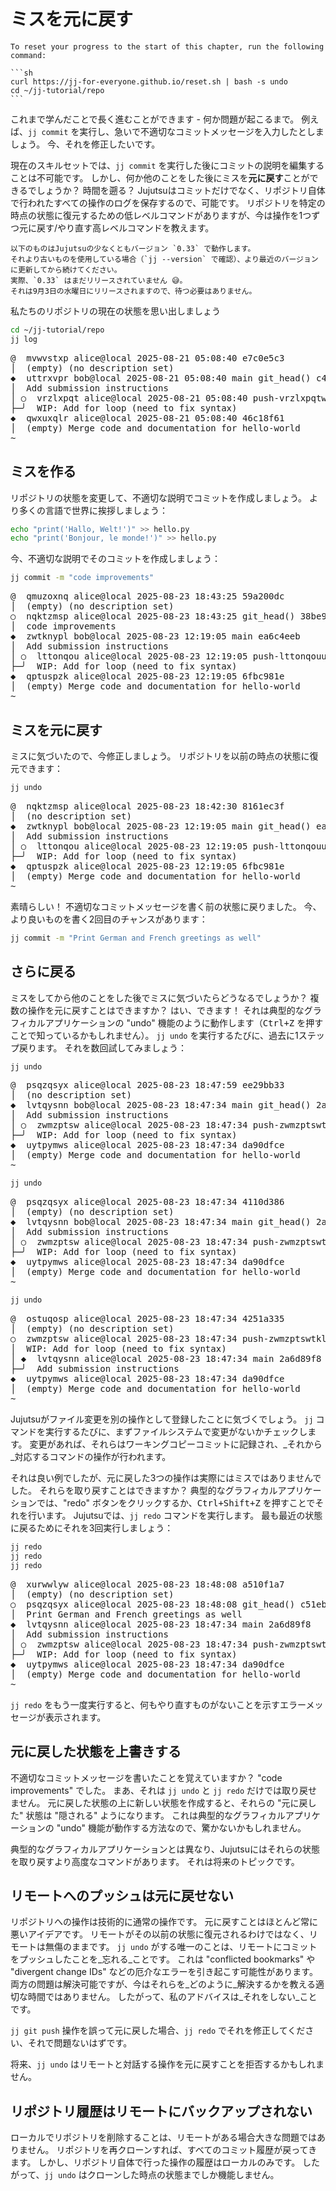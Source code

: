 # ミスを元に戻す

````admonish reset title="Reset your progress" collapsible=true
To reset your progress to the start of this chapter, run the following command:

```sh
curl https://jj-for-everyone.github.io/reset.sh | bash -s undo
cd ~/jj-tutorial/repo
```
````

これまで学んだことで長く進むことができます - 何か問題が起こるまで。
例えば、`jj commit` を実行し、急いで不適切なコミットメッセージを入力したとしましょう。
今、それを修正したいです。

現在のスキルセットでは、`jj commit` を実行した後にコミットの説明を編集することは不可能です。
しかし、何か他のことをした後にミスを**元に戻す**ことができるでしょうか？
時間を遡る？
Jujutsuはコミットだけでなく、リポジトリ自体で行われたすべての操作のログを保存するので、可能です。
リポジトリを特定の時点の状態に復元するための低レベルコマンドがありますが、今は操作を1つずつ元に戻す/やり直す高レベルコマンドを教えます。

```admonish warning title="この章はJujutsu v0.33を必要とします"
以下のものはJujutsuの少なくともバージョン `0.33` で動作します。
それより古いものを使用している場合（`jj --version` で確認）、より最近のバージョンに更新してから続けてください。
実際、`0.33` はまだリリースされていません 😅。
それは9月3日の水曜日にリリースされますので、待つ必要はありません。
```

私たちのリポジトリの現在の状態を思い出しましょう

```sh
cd ~/jj-tutorial/repo
jj log
```

<!-- generated by aha script -->
<pre class="aha">
<span class="bold "></span><span class="bold green ">@</span>  <span class="bold "></span><span class="bold highlighted purple ">m</span><span class="bold highlighted dimgray ">vwvstxp</span><span class="bold "> </span><span class="bold yellow ">alice@local</span><span class="bold "> </span><span class="bold highlighted cyan ">2025-08-21 05:08:40</span><span class="bold "> </span><span class="bold highlighted blue ">e7</span><span class="bold highlighted dimgray ">c0e5c3</span><span class="bold "></span>
│  <span class="bold "></span><span class="bold highlighted green ">(empty)</span><span class="bold "> </span><span class="bold highlighted green ">(no description set)</span><span class="bold "></span>
<span class="bold "></span><span class="bold highlighted cyan ">◆</span>  <span class="bold "></span><span class="bold purple ">u</span><span class="highlighted dimgray ">ttrxvpr</span> <span class="yellow ">bob@local</span> <span class="cyan ">2025-08-21 05:08:40</span> <span class="purple ">main</span> <span class="green ">git_head()</span> <span class="bold "></span><span class="bold blue ">c</span><span class="highlighted dimgray ">43f2325</span>
│  Add submission instructions
│ ○  <span class="bold "></span><span class="bold purple ">v</span><span class="highlighted dimgray ">rzlxpqt</span> <span class="yellow ">alice@local</span> <span class="cyan ">2025-08-21 05:08:40</span> <span class="purple ">push-vrzlxpqtwosl</span> <span class="bold "></span><span class="bold blue ">e2</span><span class="highlighted dimgray ">1774c2</span>
├─╯  WIP: Add for loop (need to fix syntax)
<span class="bold "></span><span class="bold highlighted cyan ">◆</span>  <span class="bold "></span><span class="bold purple ">q</span><span class="highlighted dimgray ">wxuxqlr</span> <span class="yellow ">alice@local</span> <span class="cyan ">2025-08-21 05:08:40</span> <span class="bold "></span><span class="bold blue ">4</span><span class="highlighted dimgray ">6c18f61</span>
│  <span class="green ">(empty)</span> Merge code and documentation for hello-world
~
</pre>

## ミスを作る

リポジトリの状態を変更して、不適切な説明でコミットを作成しましょう。
より多くの言語で世界に挨拶しましょう：

```sh
echo "print('Hallo, Welt!')" >> hello.py
echo "print('Bonjour, le monde!')" >> hello.py
```

今、不適切な説明でそのコミットを作成しましょう：

```sh
jj commit -m "code improvements"
```

<!-- generated by aha script -->
<pre class="aha">
<span class="bold "></span><span class="bold green ">@</span>  <span class="bold "></span><span class="bold highlighted purple ">qm</span><span class="bold highlighted dimgray ">uzoxnq</span><span class="bold "> </span><span class="bold yellow ">alice@local</span><span class="bold "> </span><span class="bold highlighted cyan ">2025-08-23 18:43:25</span><span class="bold "> </span><span class="bold highlighted blue ">5</span><span class="bold highlighted dimgray ">9a200dc</span><span class="bold "></span>
│  <span class="bold "></span><span class="bold highlighted green ">(empty)</span><span class="bold "> </span><span class="bold highlighted green ">(no description set)</span><span class="bold "></span>
○  <span class="bold "></span><span class="bold purple ">n</span><span class="highlighted dimgray ">qktzmsp</span> <span class="yellow ">alice@local</span> <span class="cyan ">2025-08-23 18:43:25</span> <span class="green ">git_head()</span> <span class="bold "></span><span class="bold blue ">3</span><span class="highlighted dimgray ">8be9036</span>
│  code improvements
<span class="bold "></span><span class="bold highlighted cyan ">◆</span>  <span class="bold "></span><span class="bold purple ">z</span><span class="highlighted dimgray ">wtknypl</span> <span class="yellow ">bob@local</span> <span class="cyan ">2025-08-23 12:19:05</span> <span class="purple ">main</span> <span class="bold "></span><span class="bold blue ">e</span><span class="highlighted dimgray ">a6c4eeb</span>
│  Add submission instructions
│ ○  <span class="bold "></span><span class="bold purple ">l</span><span class="highlighted dimgray ">ttonqou</span> <span class="yellow ">alice@local</span> <span class="cyan ">2025-08-23 12:19:05</span> <span class="purple ">push-lttonqouuwuo</span> <span class="bold "></span><span class="bold blue ">1</span><span class="highlighted dimgray ">ebfde14</span>
├─╯  WIP: Add for loop (need to fix syntax)
<span class="bold "></span><span class="bold highlighted cyan ">◆</span>  <span class="bold "></span><span class="bold purple ">qp</span><span class="highlighted dimgray ">tuspzk</span> <span class="yellow ">alice@local</span> <span class="cyan ">2025-08-23 12:19:05</span> <span class="bold "></span><span class="bold blue ">6</span><span class="highlighted dimgray ">fbc981e</span>
│  <span class="green ">(empty)</span> Merge code and documentation for hello-world
~
</pre>

## ミスを元に戻す

ミスに気づいたので、今修正しましょう。
リポジトリを以前の時点の状態に復元できます：

```sh
jj undo
```

<!-- generated by aha script -->
<pre class="aha">
<span class="bold "></span><span class="bold green ">@</span>  <span class="bold "></span><span class="bold highlighted purple ">n</span><span class="bold highlighted dimgray ">qktzmsp</span><span class="bold "> </span><span class="bold yellow ">alice@local</span><span class="bold "> </span><span class="bold highlighted cyan ">2025-08-23 18:42:30</span><span class="bold "> </span><span class="bold highlighted blue ">8</span><span class="bold highlighted dimgray ">161ec3f</span><span class="bold "></span>
│  <span class="bold "></span><span class="bold yellow ">(no description set)</span><span class="bold "></span>
<span class="bold "></span><span class="bold highlighted cyan ">◆</span>  <span class="bold "></span><span class="bold purple ">z</span><span class="bold highlighted dimgray ">wtknypl</span> <span class="yellow ">bob@local</span> <span class="cyan ">2025-08-23 12:19:05</span> <span class="purple ">main</span> <span class="green ">git_head()</span> <span class="bold "></span><span class="bold blue ">e</span><span class="highlighted dimgray ">a6c4eeb</span>
│  Add submission instructions
│ ○  <span class="bold "></span><span class="bold purple ">l</span><span class="highlighted dimgray ">ttonqou</span> <span class="yellow ">alice@local</span> <span class="cyan ">2025-08-23 12:19:05</span> <span class="purple ">push-lttonqouuwuo</span> <span class="bold "></span><span class="bold blue ">1</span><span class="highlighted dimgray ">ebfde14</span>
├─╯  WIP: Add for loop (need to fix syntax)
<span class="bold "></span><span class="bold highlighted cyan ">◆</span>  <span class="bold "></span><span class="bold purple ">q</span><span class="highlighted dimgray ">ptuspzk</span> <span class="yellow ">alice@local</span> <span class="cyan ">2025-08-23 12:19:05</span> <span class="bold "></span><span class="bold blue ">6</span><span class="highlighted dimgray ">fbc981e</span>
│  <span class="green ">(empty)</span> Merge code and documentation for hello-world
~
</pre>

素晴らしい！
不適切なコミットメッセージを書く前の状態に戻りました。
今、より良いものを書く2回目のチャンスがあります：

```sh
jj commit -m "Print German and French greetings as well"
```

## さらに戻る

ミスをしてから他のことをした後でミスに気づいたらどうなるでしょうか？
複数の操作を元に戻すことはできますか？
はい、できます！
それは典型的なグラフィカルアプリケーションの "undo" 機能のように動作します（<kbd>Ctrl+Z</kbd> を押すことで知っているかもしれません）。
`jj undo` を実行するたびに、過去に1ステップ戻ります。
それを数回試してみましょう：

```sh
jj undo
```

<!-- generated by aha script -->
<pre class="aha">
<span class="bold "></span><span class="bold green ">@</span>  <span class="bold "></span><span class="bold highlighted purple ">p</span><span class="bold highlighted dimgray ">sqzqsyx</span><span class="bold "> </span><span class="bold yellow ">alice@local</span><span class="bold "> </span><span class="bold highlighted cyan ">2025-08-23 18:47:59</span><span class="bold "> </span><span class="bold highlighted blue ">e</span><span class="bold highlighted dimgray ">e29bb33</span><span class="bold "></span>
│  <span class="bold "></span><span class="bold yellow ">(no description set)</span><span class="bold "></span>
<span class="bold "></span><span class="bold highlighted cyan ">◆</span>  <span class="bold "></span><span class="bold purple ">l</span><span class="highlighted dimgray ">vtqysnn</span> <span class="yellow ">bob@local</span> <span class="cyan ">2025-08-23 18:47:34</span> <span class="purple ">main</span> <span class="green ">git_head()</span> <span class="bold "></span><span class="bold blue ">2</span><span class="highlighted dimgray ">a6d89f8</span>
│  Add submission instructions
│ ○  <span class="bold "></span><span class="bold purple ">z</span><span class="highlighted dimgray ">wmzptsw</span> <span class="yellow ">alice@local</span> <span class="cyan ">2025-08-23 18:47:34</span> <span class="purple ">push-zwmzptswtkly</span> <span class="bold "></span><span class="bold blue ">7</span><span class="highlighted dimgray ">3c28593</span>
├─╯  WIP: Add for loop (need to fix syntax)
<span class="bold "></span><span class="bold highlighted cyan ">◆</span>  <span class="bold "></span><span class="bold purple ">u</span><span class="highlighted dimgray ">ytpymws</span> <span class="yellow ">alice@local</span> <span class="cyan ">2025-08-23 18:47:34</span> <span class="bold "></span><span class="bold blue ">d</span><span class="highlighted dimgray ">a90dfce</span>
│  <span class="green ">(empty)</span> Merge code and documentation for hello-world
~
</pre>

```sh
jj undo
```

<!-- generated by aha script -->
<pre class="aha">
<span class="bold "></span><span class="bold green ">@</span>  <span class="bold "></span><span class="bold highlighted purple ">p</span><span class="bold highlighted dimgray ">sqzqsyx</span><span class="bold "> </span><span class="bold yellow ">alice@local</span><span class="bold "> </span><span class="bold highlighted cyan ">2025-08-23 18:47:34</span><span class="bold "> </span><span class="bold highlighted blue ">4</span><span class="bold highlighted dimgray ">110d386</span><span class="bold "></span>
│  <span class="bold "></span><span class="bold highlighted green ">(empty)</span><span class="bold "> </span><span class="bold highlighted green ">(no description set)</span><span class="bold "></span>
<span class="bold "></span><span class="bold highlighted cyan ">◆</span>  <span class="bold "></span><span class="bold purple ">l</span><span class="highlighted dimgray ">vtqysnn</span> <span class="yellow ">bob@local</span> <span class="cyan ">2025-08-23 18:47:34</span> <span class="purple ">main</span> <span class="green ">git_head()</span> <span class="bold "></span><span class="bold blue ">2</span><span class="highlighted dimgray ">a6d89f8</span>
│  Add submission instructions
│ ○  <span class="bold "></span><span class="bold purple ">z</span><span class="highlighted dimgray ">wmzptsw</span> <span class="yellow ">alice@local</span> <span class="cyan ">2025-08-23 18:47:34</span> <span class="purple ">push-zwmzptswtkly</span> <span class="bold "></span><span class="bold blue ">7</span><span class="highlighted dimgray ">3c28593</span>
├─╯  WIP: Add for loop (need to fix syntax)
<span class="bold "></span><span class="bold highlighted cyan ">◆</span>  <span class="bold "></span><span class="bold purple ">u</span><span class="highlighted dimgray ">ytpymws</span> <span class="yellow ">alice@local</span> <span class="cyan ">2025-08-23 18:47:34</span> <span class="bold "></span><span class="bold blue ">d</span><span class="highlighted dimgray ">a90dfce</span>
│  <span class="green ">(empty)</span> Merge code and documentation for hello-world
~
</pre>

```sh
jj undo
```

<!-- generated by aha script -->
<pre class="aha">
<span class="bold "></span><span class="bold green ">@</span>  <span class="bold "></span><span class="bold highlighted purple ">o</span><span class="bold highlighted dimgray ">stuqosp</span><span class="bold "> </span><span class="bold yellow ">alice@local</span><span class="bold "> </span><span class="bold highlighted cyan ">2025-08-23 18:47:34</span><span class="bold "> </span><span class="bold highlighted blue ">4</span><span class="bold highlighted dimgray ">251a335</span><span class="bold "></span>
│  <span class="bold "></span><span class="bold highlighted green ">(empty)</span><span class="bold "> </span><span class="bold highlighted green ">(no description set)</span><span class="bold "></span>
○  <span class="bold "></span><span class="bold purple ">z</span><span class="highlighted dimgray ">wmzptsw</span> <span class="yellow ">alice@local</span> <span class="cyan ">2025-08-23 18:47:34</span> <span class="purple ">push-zwmzptswtkly</span> <span class="green ">git_head()</span> <span class="bold "></span><span class="bold blue ">7</span><span class="highlighted dimgray ">3c28593</span>
│  WIP: Add for loop (need to fix syntax)
│ <span class="bold "></span><span class="bold highlighted cyan ">◆</span>  <span class="bold "></span><span class="bold purple ">l</span><span class="highlighted dimgray ">vtqysnn</span> <span class="yellow ">alice@local</span> <span class="cyan ">2025-08-23 18:47:34</span> <span class="purple ">main</span> <span class="bold "></span><span class="bold blue ">2</span><span class="highlighted dimgray ">a6d89f8</span>
├─╯  Add submission instructions
<span class="bold "></span><span class="bold highlighted cyan ">◆</span>  <span class="bold "></span><span class="bold purple ">u</span><span class="highlighted dimgray ">ytpymws</span> <span class="yellow ">alice@local</span> <span class="cyan ">2025-08-23 18:47:34</span> <span class="bold "></span><span class="bold blue ">d</span><span class="highlighted dimgray ">a90dfce</span>
│  <span class="green ">(empty)</span> Merge code and documentation for hello-world
~
</pre>

Jujutsuがファイル変更を別の操作として登録したことに気づくでしょう。
`jj` コマンドを実行するたびに、まずファイルシステムで変更がないかチェックします。
変更があれば、それらはワーキングコピーコミットに記録され、_それから_対応するコマンドの操作が行われます。

それは良い例でしたが、元に戻した3つの操作は実際にはミスではありませんでした。
それらを取り戻すことはできますか？
典型的なグラフィカルアプリケーションでは、"redo" ボタンをクリックするか、<kbd>Ctrl+Shift+Z</kbd> を押すことでそれを行います。
Jujutsuでは、`jj redo` コマンドを実行します。
最も最近の状態に戻るためにそれを3回実行しましょう：

```sh
jj redo
jj redo
jj redo
```

<!-- generated by aha script -->
<pre class="aha">
<span class="bold "></span><span class="bold green ">@</span>  <span class="bold "></span><span class="bold highlighted purple ">x</span><span class="bold highlighted dimgray ">urwwlyw</span><span class="bold "> </span><span class="bold yellow ">alice@local</span><span class="bold "> </span><span class="bold highlighted cyan ">2025-08-23 18:48:08</span><span class="bold "> </span><span class="bold highlighted blue ">a</span><span class="bold highlighted dimgray ">510f1a7</span><span class="bold "></span>
│  <span class="bold "></span><span class="bold highlighted green ">(empty)</span><span class="bold "> </span><span class="bold highlighted green ">(no description set)</span><span class="bold "></span>
○  <span class="bold "></span><span class="bold purple ">p</span><span class="highlighted dimgray ">sqzqsyx</span> <span class="yellow ">alice@local</span> <span class="cyan ">2025-08-23 18:48:08</span> <span class="green ">git_head()</span> <span class="bold "></span><span class="bold blue ">c</span><span class="highlighted dimgray ">51eb57e</span>
│  Print German and French greetings as well
<span class="bold "></span><span class="bold highlighted cyan ">◆</span>  <span class="bold "></span><span class="bold purple ">l</span><span class="highlighted dimgray ">vtqysnn</span> <span class="yellow ">alice@local</span> <span class="cyan ">2025-08-23 18:47:34</span> <span class="purple ">main</span> <span class="bold "></span><span class="bold blue ">2</span><span class="highlighted dimgray ">a6d89f8</span>
│  Add submission instructions
│ ○  <span class="bold "></span><span class="bold purple ">z</span><span class="highlighted dimgray ">wmzptsw</span> <span class="yellow ">alice@local</span> <span class="cyan ">2025-08-23 18:47:34</span> <span class="purple ">push-zwmzptswtkly</span> <span class="bold "></span><span class="bold blue ">7</span><span class="highlighted dimgray ">3c28593</span>
├─╯  WIP: Add for loop (need to fix syntax)
<span class="bold "></span><span class="bold highlighted cyan ">◆</span>  <span class="bold "></span><span class="bold purple ">u</span><span class="highlighted dimgray ">ytpymws</span> <span class="yellow ">alice@local</span> <span class="cyan ">2025-08-23 18:47:34</span> <span class="bold "></span><span class="bold blue ">d</span><span class="highlighted dimgray ">a90dfce</span>
│  <span class="green ">(empty)</span> Merge code and documentation for hello-world
~
</pre>

`jj redo` をもう一度実行すると、何もやり直すものがないことを示すエラーメッセージが表示されます。

## 元に戻した状態を上書きする

不適切なコミットメッセージを書いたことを覚えていますか？
"code improvements" でした。
まあ、それは `jj undo` と `jj redo` だけでは取り戻せません。
元に戻した状態の上に新しい状態を作成すると、それらの "元に戻した" 状態は "隠される" ようになります。
これは典型的なグラフィカルアプリケーションの "undo" 機能が動作する方法なので、驚かないかもしれません。

典型的なグラフィカルアプリケーションとは異なり、Jujutsuにはそれらの状態を取り戻すより高度なコマンドがあります。
それは将来のトピックです。

## リモートへのプッシュは元に戻せない

リポジトリへの操作は技術的に通常の操作です。
元に戻すことはほとんど常に悪いアイデアです。
リモートがその以前の状態に復元されるわけではなく、リモートは無傷のままです。
`jj undo` がする唯一のことは、リモートにコミットをプッシュしたことを_忘れる_ことです。
これは "conflicted bookmarks" や "divergent change IDs" などの厄介なエラーを引き起こす可能性があります。
両方の問題は解決可能ですが、今はそれらを_どのように_解決するかを教える適切な時間ではありません。
したがって、私のアドバイスは_それをしない_ことです。

`jj git push` 操作を誤って元に戻した場合、`jj redo` でそれを修正してください、それで問題ないはずです。

将来、`jj undo` はリモートと対話する操作を元に戻すことを拒否するかもしれません。

## リポジトリ履歴はリモートにバックアップされない

ローカルでリポジトリを削除することは、リモートがある場合大きな問題ではありません。
リポジトリを再クローンすれば、すべてのコミット履歴が戻ってきます。
しかし、リポジトリ自体で行った操作の履歴はローカルのみです。
したがって、`jj undo` はクローンした時点の状態までしか機能しません。
